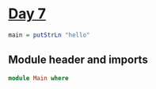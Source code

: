 # [Day 7](https://adventofcode.com/2024/day/7)

```haskell top:3
main = putStrLn "hello"
```

## Module header and imports

```haskell top
module Main where
```
